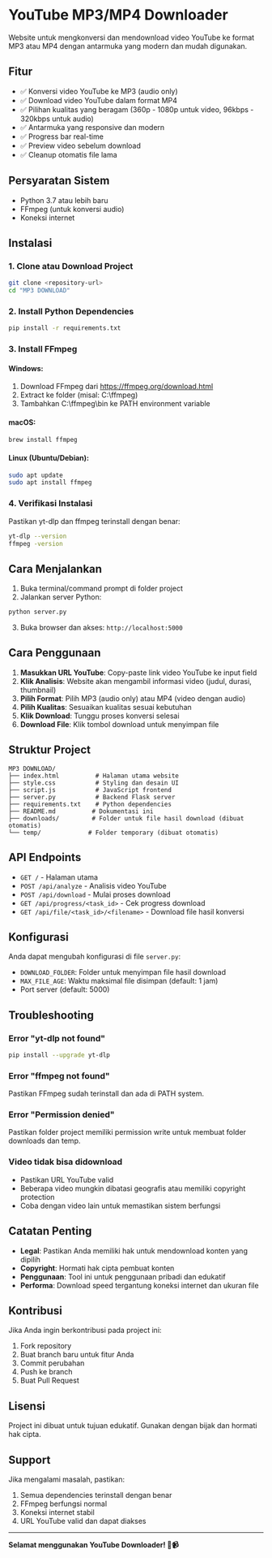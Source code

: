 # YouTube MP3/MP4 Downloader

Website untuk mengkonversi dan mendownload video YouTube ke format MP3 atau MP4 dengan antarmuka yang modern dan mudah digunakan.

## Fitur

- ✅ Konversi video YouTube ke MP3 (audio only)
- ✅ Download video YouTube dalam format MP4
- ✅ Pilihan kualitas yang beragam (360p - 1080p untuk video, 96kbps - 320kbps untuk audio)
- ✅ Antarmuka yang responsive dan modern
- ✅ Progress bar real-time
- ✅ Preview video sebelum download
- ✅ Cleanup otomatis file lama

## Persyaratan Sistem

- Python 3.7 atau lebih baru
- FFmpeg (untuk konversi audio)
- Koneksi internet

## Instalasi

### 1. Clone atau Download Project

```bash
git clone <repository-url>
cd "MP3 DOWNLOAD"
```

### 2. Install Python Dependencies

```bash
pip install -r requirements.txt
```

### 3. Install FFmpeg

#### Windows:
1. Download FFmpeg dari https://ffmpeg.org/download.html
2. Extract ke folder (misal: C:\ffmpeg)
3. Tambahkan C:\ffmpeg\bin ke PATH environment variable

#### macOS:
```bash
brew install ffmpeg
```

#### Linux (Ubuntu/Debian):
```bash
sudo apt update
sudo apt install ffmpeg
```

### 4. Verifikasi Instalasi

Pastikan yt-dlp dan ffmpeg terinstall dengan benar:

```bash
yt-dlp --version
ffmpeg -version
```

## Cara Menjalankan

1. Buka terminal/command prompt di folder project
2. Jalankan server Python:

```bash
python server.py
```

3. Buka browser dan akses: `http://localhost:5000`

## Cara Penggunaan

1. **Masukkan URL YouTube**: Copy-paste link video YouTube ke input field
2. **Klik Analisis**: Website akan mengambil informasi video (judul, durasi, thumbnail)
3. **Pilih Format**: Pilih MP3 (audio only) atau MP4 (video dengan audio)
4. **Pilih Kualitas**: Sesuaikan kualitas sesuai kebutuhan
5. **Klik Download**: Tunggu proses konversi selesai
6. **Download File**: Klik tombol download untuk menyimpan file

## Struktur Project

```
MP3 DOWNLOAD/
├── index.html          # Halaman utama website
├── style.css           # Styling dan desain UI
├── script.js           # JavaScript frontend
├── server.py           # Backend Flask server
├── requirements.txt    # Python dependencies
├── README.md          # Dokumentasi ini
├── downloads/         # Folder untuk file hasil download (dibuat otomatis)
└── temp/             # Folder temporary (dibuat otomatis)
```

## API Endpoints

- `GET /` - Halaman utama
- `POST /api/analyze` - Analisis video YouTube
- `POST /api/download` - Mulai proses download
- `GET /api/progress/<task_id>` - Cek progress download
- `GET /api/file/<task_id>/<filename>` - Download file hasil konversi

## Konfigurasi

Anda dapat mengubah konfigurasi di file `server.py`:

- `DOWNLOAD_FOLDER`: Folder untuk menyimpan file hasil download
- `MAX_FILE_AGE`: Waktu maksimal file disimpan (default: 1 jam)
- Port server (default: 5000)

## Troubleshooting

### Error "yt-dlp not found"
```bash
pip install --upgrade yt-dlp
```

### Error "ffmpeg not found"
Pastikan FFmpeg sudah terinstall dan ada di PATH system.

### Error "Permission denied"
Pastikan folder project memiliki permission write untuk membuat folder downloads dan temp.

### Video tidak bisa didownload
- Pastikan URL YouTube valid
- Beberapa video mungkin dibatasi geografis atau memiliki copyright protection
- Coba dengan video lain untuk memastikan sistem berfungsi

## Catatan Penting

- **Legal**: Pastikan Anda memiliki hak untuk mendownload konten yang dipilih
- **Copyright**: Hormati hak cipta pembuat konten
- **Penggunaan**: Tool ini untuk penggunaan pribadi dan edukatif
- **Performa**: Download speed tergantung koneksi internet dan ukuran file

## Kontribusi

Jika Anda ingin berkontribusi pada project ini:

1. Fork repository
2. Buat branch baru untuk fitur Anda
3. Commit perubahan
4. Push ke branch
5. Buat Pull Request

## Lisensi

Project ini dibuat untuk tujuan edukatif. Gunakan dengan bijak dan hormati hak cipta.

## Support

Jika mengalami masalah, pastikan:
1. Semua dependencies terinstall dengan benar
2. FFmpeg berfungsi normal
3. Koneksi internet stabil
4. URL YouTube valid dan dapat diakses

---

**Selamat menggunakan YouTube Downloader! 🎵📹**